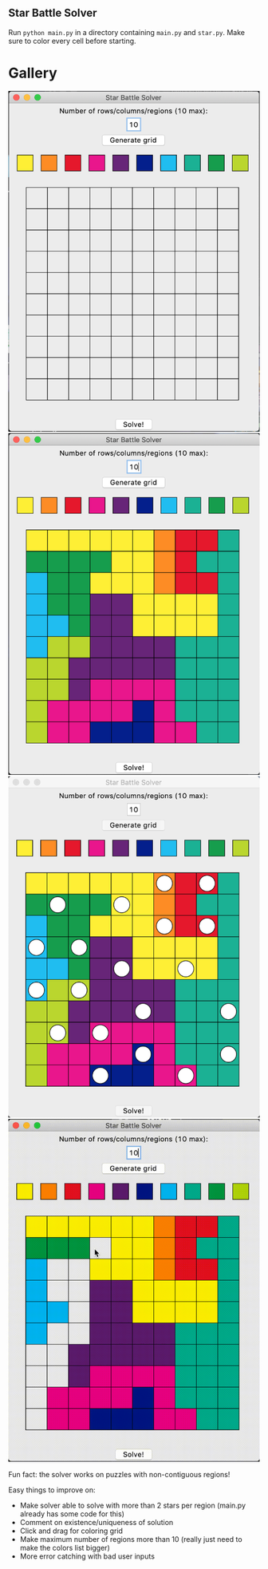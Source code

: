 ## Star Battle Solver ##

Run `python main.py` in a directory containing `main.py` and `star.py`. Make sure to color every cell before starting.

# Gallery

![Generated grid](screenshots/generated_grid.png)
![Filled grid](screenshots/filled_grid.png)
![Solved grid](screenshots/solved_grid.png)
![Sample](screenshots/sample.gif)

Fun fact: the solver works on puzzles with non-contiguous regions!

Easy things to improve on:
- Make solver able to solve with more than 2 stars per region (main.py already has some code for this)
- Comment on existence/uniqueness of solution
- Click and drag for coloring grid
- Make maximum number of regions more than 10 (really just need to make the colors list bigger)
- More error catching with bad user inputs